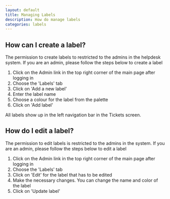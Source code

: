 ```yaml
---
layout: default
title: Managing Labels 
description: How do manage labels
categories: labels
---
```


How can I create a label?
-------------------------

The permission to create labels to restricted to the admins in the helpdesk system. If you are an admin, please follow the steps below to create a label

1. Click on the Admin link in the top right corner of the main page after logging in
2. Choose the 'Labels' tab
3. Click on 'Add a new label' 
4. Enter the label name
5. Choose a colour for the label from the palette
6. Click on 'Add label'

All labels show up in the left navigation bar in the Tickets screen.

How do  I edit a label?
-----------------------

The permission to edit labels is restricted to the admins in the system. If you are an admin, please follow the steps below to edit a label

1. Click on the Admin link in the top right corner of the main page after logging in
2. Choose the 'Labels' tab
3. Click on 'Edit' for the label that has to be edited
4. Make the necessary changes. You can change the name and color of the label
5. Click on 'Update label'

